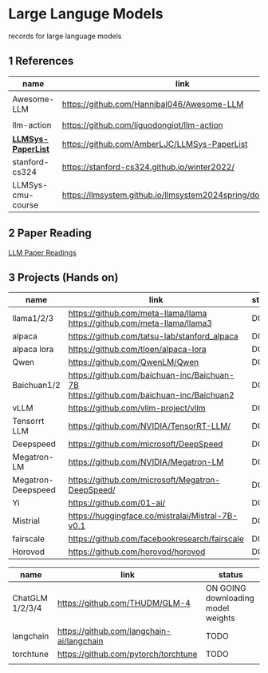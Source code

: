 # Large Languge Models

records for large language models

## 1 References

| name                                                                    | link                                         | type     |
| ----------------------------------------------------------------------- | -------------------------------------------- | -------- |
| Awesome-LLM                                                             | https://github.com/Hannibal046/Awesome-LLM   | 项目集合 |
| llm-action                                                              | https://github.com/liguodongiot/llm-action   | 课程     |
| **[LLMSys-PaperList](https://github.com/AmberLJC/LLMSys-PaperList)** | https://github.com/AmberLJC/LLMSys-PaperList | 集合     |
| stanford-cs324                                                          | https://stanford-cs324.github.io/winter2022/ | 课程     |
| LLMSys-cmu-course                                                       | https://llmsystem.github.io/llmsystem2024spring/docs/Syllabus | 课程 |

## 2 Paper Reading

[LLM Paper Readings](./llm_papers/README.md)

## 3 Projects (Hands on)

| name               | link                                                                                       | status |
| ------------------ | ------------------------------------------------------------------------------------------ | ------ |
| llama1/2/3         | https://github.com/meta-llama/llama<br />https://github.com/meta-llama/llama3              | DONE   |
| alpaca             | https://github.com/tatsu-lab/stanford_alpaca                                               | DONE   |
| alpaca lora        | https://github.com/tloen/alpaca-lora                                                       | DONE   |
| Qwen               | https://github.com/QwenLM/Qwen                                                             | DONE   |
| Baichuan1/2        | https://github.com/baichuan-inc/Baichuan-7B<br />https://github.com/baichuan-inc/Baichuan2 | DONE   |
| vLLM               | https://github.com/vllm-project/vllm                                                       | DONE   |
| Tensorrt LLM       | https://github.com/NVIDIA/TensorRT-LLM/                                                    | DONE   |
| Deepspeed          | https://github.com/microsoft/DeepSpeed                                                     | DONE   |
| Megatron-LM        | https://github.com/NVIDIA/Megatron-LM                                                      | DONE   |
| Megatron-Deepspeed | https://github.com/microsoft/Megatron-DeepSpeed/                                           | DONE   |
| Yi                 | https://github.com/01-ai/                                                                  | DONE   |
| Mistrial           | https://huggingface.co/mistralai/Mistral-7B-v0.1                                           | DONE   |
| fairscale          | https://github.com/facebookresearch/fairscale                                              | DONE   |
| Horovod            | https://github.com/horovod/horovod                                                         | DONE   |

| name            | link                                      | status                                  |
| --------------- | ----------------------------------------- | --------------------------------------- |
| ChatGLM 1/2/3/4 | https://github.com/THUDM/GLM-4            | ON GOING<br />downloading model weights |
| langchain       | https://github.com/langchain-ai/langchain | TODO                                    |
| torchtune       | https://github.com/pytorch/torchtune      | TODO                                    |
|                 |                                           |                                         |
